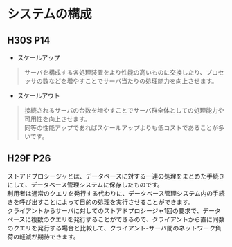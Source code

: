 # システムの構成
## H30S P14
- スケールアップ
> サーバを構成する各処理装置をより性能の高いものに交換したり、プロセッサの数などを増やすことでサーバ当たりの処理能力を向上させます。

- スケールアウト
> 接続されるサーバの台数を増やすことでサーバ群全体としての処理能力や可用性を向上させます。  
> 同等の性能アップであればスケールアップよりも低コストであることが多いです。

## H29F P26
ストアドプロシージャとは、データベースに対する一連の処理をまとめた手続きにして、データベース管理システムに保存したものです。  
利用者は通常のクエリを発行する代わりに、データベース管理システム内の手続きを呼び出すことによって目的の処理を実行させることができます。  
クライアントからサーバに対してのストアドプロシージャ1回の要求で、データベースに複数のクエリを発行することができるので、クライアントから直に同数のクエリを発行する場合と比較して、クライアント-サーバ間のネットワーク負荷の軽減が期待できます。

